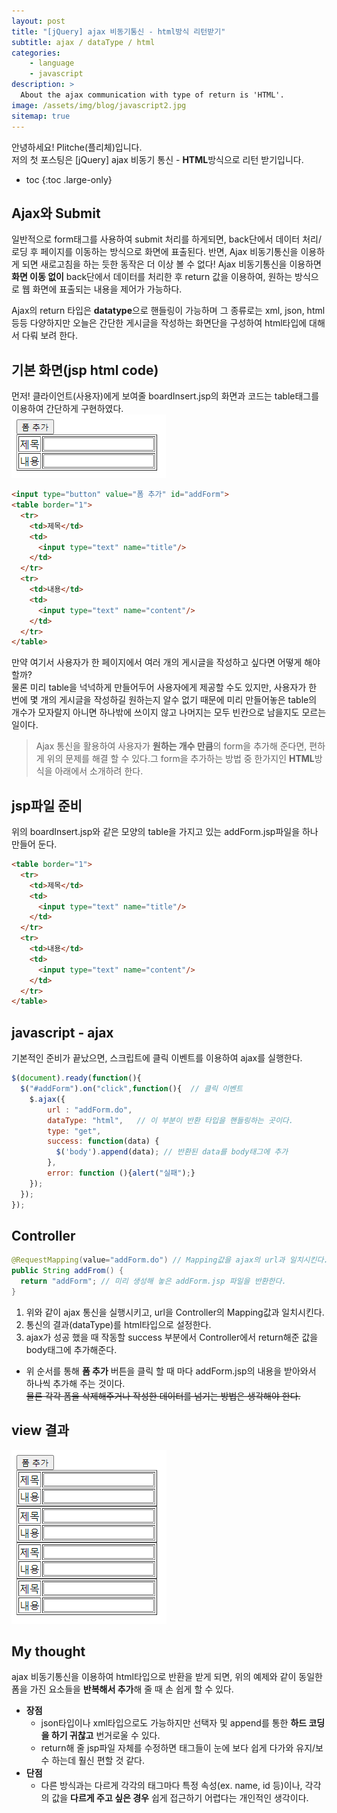 ```yaml
---
layout: post
title: "[jQuery] ajax 비동기통신 - html방식 리턴받기"
subtitle: ajax / dataType / html
categories:
    - language
    - javascript
description: >
  About the ajax communication with type of return is 'HTML'.
image: /assets/img/blog/javascript2.jpg
sitemap: true
---
```


안녕하세요! Plitche(플리체)입니다.  
저의 첫 포스팅은 [jQuery] ajax 비동기 통신 - **HTML**방식으로 리턴 받기입니다.

* toc
{:toc .large-only}

## Ajax와 Submit
일반적으로 form태그를 사용하여 submit 처리를 하게되면, back단에서 데이터 처리/로딩 후 페이지를 이동하는 방식으로 화면에 표출된다. 반면, Ajax 비동기통신을 이용하게 되면 새로고침을 하는 듯한 동작은 더 이상 볼 수 없다! Ajax 비동기통신을 이용하면 **화면 이동 없이** back단에서 데이터를 처리한 후 return 값을 이용하여, 원하는 방식으로 웹 화면에 표출되는 내용을 제어가 가능하다.

Ajax의 return 타입은 **datatype**으로 핸들링이 가능하며 그 종류로는 xml, json, html 등등 다양하지만 오늘은 간단한 게시글을 작성하는 화면단을 구성하여 html타입에 대해서 다뤄 보려 한다.

## 기본 화면(jsp html code)
먼저! 클라이언트(사용자)에게 보여줄 boardInsert.jsp의 화면과 코드는 table태그를 이용하여 간단하게 구현하였다.<br/>
![](/assets/post/javascript/ajax-html-01-01.PNG)

```html
<input type="button" value="폼 추가" id="addForm">
<table border="1">
  <tr>
    <td>제목</td>
    <td>
      <input type="text" name="title"/>
    </td>
  </tr>
  <tr>
    <td>내용</td>
    <td>
      <input type="text" name="content"/>
    </td>
  </tr>
</table>
```
만약 여기서 사용자가 한 페이지에서 여러 개의 게시글을 작성하고 싶다면 어떻게 해야할까?  
물론 미리 table을 넉넉하게 만들어두어 사용자에게 제공할 수도 있지만, 사용자가 한 번에 몇 개의 게시글을 작성하길 원하는지 알수 없기 때문에 미리 만들어놓은 table의 개수가 모자랄지 아니면 하나밖에 쓰이지 않고 나머지는 모두 빈칸으로 남을지도 모르는 일이다.  
> Ajax 통신을 활용하여 사용자가 **원하는 개수 만큼**의 form을 추가해 준다면, 편하게 위의 문제를 해결 할 수 있다.그 form을 추가하는 방법 중 한가지인 **HTML**방식을 아래에서 소개하려 한다.

## jsp파일 준비
위의 boardInsert.jsp와 같은 모양의 table을 가지고 있는 addForm.jsp파일을 하나 만들어 둔다.
```html
<table border="1">
  <tr>
    <td>제목</td>
    <td>
      <input type="text" name="title"/>
    </td>
  </tr>
  <tr>
    <td>내용</td>
    <td>
      <input type="text" name="content"/>
    </td>
  </tr>
</table>
```

## javascript - ajax
기본적인 준비가 끝났으면, 스크립트에 클릭 이벤트를 이용하여 ajax를 실행한다.
```js
$(document).ready(function(){
  $("#addForm").on("click",function(){	// 클릭 이벤트
    $.ajax({
        url : "addForm.do",
        dataType: "html",	// 이 부분이 반환 타입을 핸들링하는 곳이다.
        type: "get",
        success: function(data) {
          $('body').append(data); // 반환된 data를 body태그에 추가
        },
        error: function (){alert("실패");}
    });
  });
});
```
## Controller
```java
@RequestMapping(value="addForm.do") // Mapping값을 ajax의 url과 일치시킨다.
public String addFrom() {
  return "addForm"; // 미리 생성해 놓은 addForm.jsp 파일을 반환한다.
}
```

1. 위와 같이 ajax 통신을 실행시키고, url을 Controller의 Mapping값과 일치시킨다.  
2. 통신의 결과(dataType)를 html타입으로 설정한다.  
3. ajax가 성공 했을 때 작동할 success 부분에서 Controller에서 return해준 값을 body태그에 추가해준다.  

* 위 순서를 통해 **폼 추가** 버튼을 클릭 할 때 마다 addForm.jsp의 내용을 받아와서 하나씩 추가해 주는 것이다.  
~~물론 각각 폼을 삭제해주거나 작성한 데이터를 넘기는 방법은 생각해야 한다.~~

## view 결과
![](/assets/post/javascript/ajax-html-01-02.PNG)

## My thought
ajax 비동기통신을 이용하여 html타입으로 반환을 받게 되면, 위의 예제와 같이 동일한 폼을 가진 요소들을 **반복해서 추가**해 줄 때 손 쉽게 할 수 있다. 
- **장점**
  - json타입이나 xml타입으로도 가능하지만 선택자 및 append를 통한 **하드 코딩을 하기 귀찮고** 번거로울 수 있다. 
  - return해 줄 jsp파일 자체를 수정하면 태그들이 눈에 보다 쉽게 다가와 유지/보수 하는데 훨신 편할 것 같다.
- **단점**
  - 다른 방식과는 다르게 각각의 태그마다 특정 속성(ex. name, id 등)이나, 각각의 값을 **다르게 주고 싶은 경우** 쉽게 접근하기 어렵다는 개인적인 생각이다.
